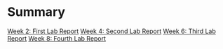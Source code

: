 # Summary

[Week 2: First Lab Report](./week2-first-lab-report.md)
[Week 4: Second Lab Report](./week4-second-lab-report.md)
[Week 6: Third Lab Report](./week6-third-lab-report.md)
[Week 8: Fourth Lab Report](./lab-report-4-week-8.md)
